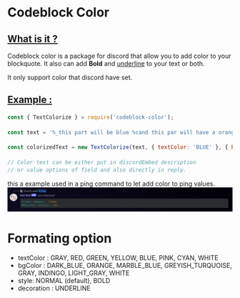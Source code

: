 # Codeblock Color

## <u>What is it ?</u>

Codeblock color is a package for discord that allow you to add color to your blockquote. It also can add **Bold** and <u>underline</u> to your text or both.

It only support color that discord have set.

## <u>Example :</u>

```js
const { TextColorize } = require('codeblock-color');

const text = '%_this part will be blue %cand this par will have a orange background';

const colorizedText = new TextColorize(text, { textColor: 'BLUE' }, { bgColor: 'ORANGE' });

// Color text can be either put in discordEmbed description
// or value options of field and also directly in reply.
```

this a example used in a ping command to let add color to ping values. ![ping example](./images/example.png)

# Formating option

- textColor : GRAY, RED, GREEN, YELLOW, BLUE, PINK, CYAN, WHITE
- bgColor : DARK_BLUE, ORANGE, MARBLE_BLUE, GREYISH_TURQUOISE, GRAY, INDINGO, LIGHT_GRAY, WHITE
- style: NORMAL (default), BOLD
- decoration : UNDERLINE
